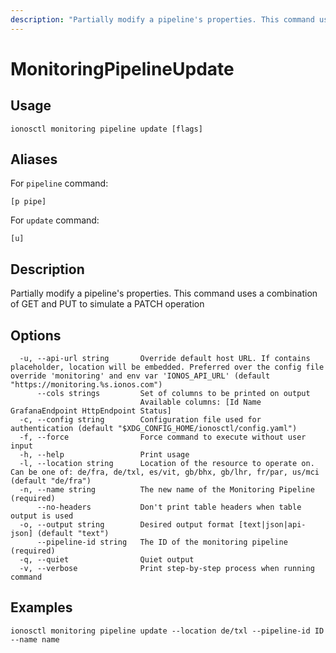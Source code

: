 ```yaml
---
description: "Partially modify a pipeline's properties. This command uses a combination of GET and PUT to simulate a PATCH operation"
---
```


# MonitoringPipelineUpdate

## Usage

```text
ionosctl monitoring pipeline update [flags]
```

## Aliases

For `pipeline` command:

```text
[p pipe]
```

For `update` command:

```text
[u]
```

## Description

Partially modify a pipeline's properties. This command uses a combination of GET and PUT to simulate a PATCH operation

## Options

```text
  -u, --api-url string       Override default host URL. If contains placeholder, location will be embedded. Preferred over the config file override 'monitoring' and env var 'IONOS_API_URL' (default "https://monitoring.%s.ionos.com")
      --cols strings         Set of columns to be printed on output 
                             Available columns: [Id Name GrafanaEndpoint HttpEndpoint Status]
  -c, --config string        Configuration file used for authentication (default "$XDG_CONFIG_HOME/ionosctl/config.yaml")
  -f, --force                Force command to execute without user input
  -h, --help                 Print usage
  -l, --location string      Location of the resource to operate on. Can be one of: de/fra, de/txl, es/vit, gb/bhx, gb/lhr, fr/par, us/mci (default "de/fra")
  -n, --name string          The new name of the Monitoring Pipeline (required)
      --no-headers           Don't print table headers when table output is used
  -o, --output string        Desired output format [text|json|api-json] (default "text")
      --pipeline-id string   The ID of the monitoring pipeline (required)
  -q, --quiet                Quiet output
  -v, --verbose              Print step-by-step process when running command
```

## Examples

```text
ionosctl monitoring pipeline update --location de/txl --pipeline-id ID --name name
```

